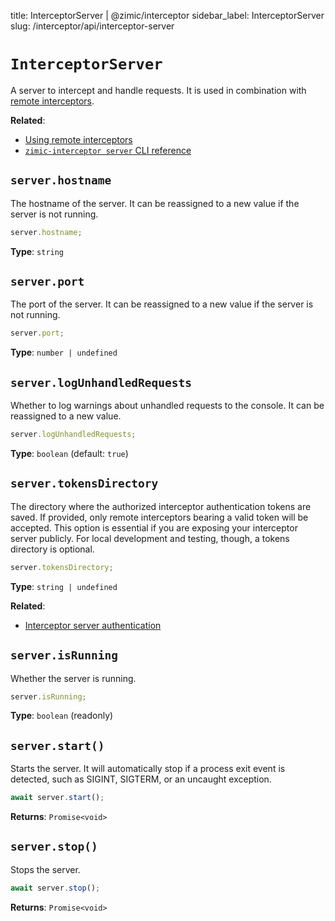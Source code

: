 title: InterceptorServer | @zimic/interceptor sidebar_label: InterceptorServer slug: /interceptor/api/interceptor-server

# `InterceptorServer`

A server to intercept and handle requests. It is used in combination with
[remote interceptors](/docs/zimic-interceptor/guides/http/2-remote-http-interceptors.md).

**Related**:

- [Using remote interceptors](/docs/zimic-interceptor/guides/http/2-remote-http-interceptors.md)
- [`zimic-interceptor server` CLI reference](/docs/zimic-interceptor/cli/1-server.md)

## `server.hostname`

The hostname of the server. It can be reassigned to a new value if the server is not running.

```ts
server.hostname;
```

**Type**: `string`

## `server.port`

The port of the server. It can be reassigned to a new value if the server is not running.

```ts
server.port;
```

**Type**: `number | undefined`

## `server.logUnhandledRequests`

Whether to log warnings about unhandled requests to the console. It can be reassigned to a new value.

```ts
server.logUnhandledRequests;
```

**Type**: `boolean` (default: `true`)

## `server.tokensDirectory`

The directory where the authorized interceptor authentication tokens are saved. If provided, only remote interceptors
bearing a valid token will be accepted. This option is essential if you are exposing your interceptor server publicly.
For local development and testing, though, a tokens directory is optional.

```ts
server.tokensDirectory;
```

**Type**: `string | undefined`

**Related**:

- [Interceptor server authentication](/docs/zimic-interceptor/guides/http/2-remote-http-interceptors.md#interceptor-server-authentication)

## `server.isRunning`

Whether the server is running.

```ts
server.isRunning;
```

**Type**: `boolean` (readonly)

## `server.start()`

Starts the server. It will automatically stop if a process exit event is detected, such as SIGINT, SIGTERM, or an
uncaught exception.

```ts
await server.start();
```

**Returns**: `Promise<void>`

## `server.stop()`

Stops the server.

```ts
await server.stop();
```

**Returns**: `Promise<void>`
